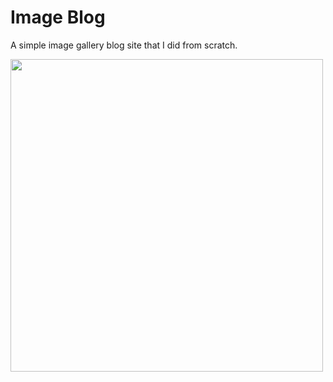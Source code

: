 # Image Blog
A simple image gallery blog site that I did from scratch.

<img align="center" src="/homepage.png" width="500">

